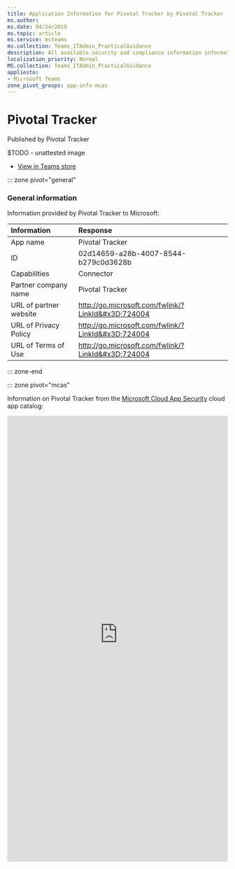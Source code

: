 ```yaml
---
title: Application Information for Pivotal Tracker by Pivotal Tracker
ms.author: 
ms.date: 04/24/2019
ms.topic: article
ms.service: msteams
ms.collection: Teams_ITAdmin_PracticalGuidance
description: All available security and compliance information information for Pivotal Tracker, its data handling policies, its Microsoft Cloud App Security app catalog information, and security/compliance information in the CSA STAR registry.
localization_priority: Normal
MS.collection: Teams_ITAdmin_PracticalGuidance
appliesto:
- Microsoft Teams
zone_pivot_groups: app-info-mcas
---
```

# Pivotal Tracker

Published by Pivotal Tracker

$TODO - unattested image

* <a href="https://teams.microsoft.com/l/app/02d14659-a28b-4007-8544-b279c0d3628b" target="_blank">View in Teams store</a>

::: zone pivot="general"

### General information

Information provided by Pivotal Tracker to Microsoft:

| **Information** | **Response** |
|:----------------|:-------------|
| App name | Pivotal Tracker |
| ID | 02d14659-a28b-4007-8544-b279c0d3628b |
| Capabilities | Connector |
| Partner company name | Pivotal Tracker |
| URL of partner website | <http://go.microsoft.com/fwlink/?LinkId&#x3D;724004> |
| URL of Privacy Policy | <http://go.microsoft.com/fwlink/?LinkId&#x3D;724004> |
| URL of Terms of Use | <http://go.microsoft.com/fwlink/?LinkId&#x3D;724004> |

::: zone-end


::: zone pivot="mcas"

Information on Pivotal Tracker from the [Microsoft Cloud App Security](https://www.microsoft.com/en-us/enterprise-mobility-security/cloud-app-security) cloud app catalog:

<iframe height='1020' title='Microsoft Cloud App Security Information' src='https://3ca685143b5b46b4b0e5266dadf2e97c.codepen.website/#/dashboard/10024' frameborder='no'  style='width: 100%;'>

<a href="https://3ca685143b5b46b4b0e5266dadf2e97c.codepen.website/#/dashboard/10024" target="_blank">View in a new tab</a>

::: zone-end

